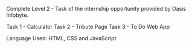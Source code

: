 Complete Level 2 - Task of the internship opportunity provided by Oasis Infobyte.

Task 1 - Calculator
Task 2 - Tribute Page
Task 3 - To Do Web App

Language Used: HTML, CSS and JavaScript